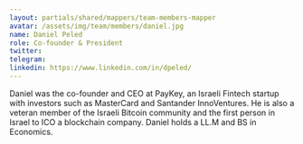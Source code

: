 ```yaml
---
layout: partials/shared/mappers/team-members-mapper
avatar: /assets/img/team/members/daniel.jpg
name: Daniel Peled
role: Co-founder & President
twitter:
telegram:
linkedin: https://www.linkedin.com/in/dpeled/
---
```


Daniel was the co-founder and CEO at PayKey, an Israeli Fintech startup with investors such as MasterCard and Santander InnoVentures. He is also a veteran member of the Israeli Bitcoin community and the first person in Israel to ICO a blockchain company. Daniel holds a LL.M and BS in Economics.
